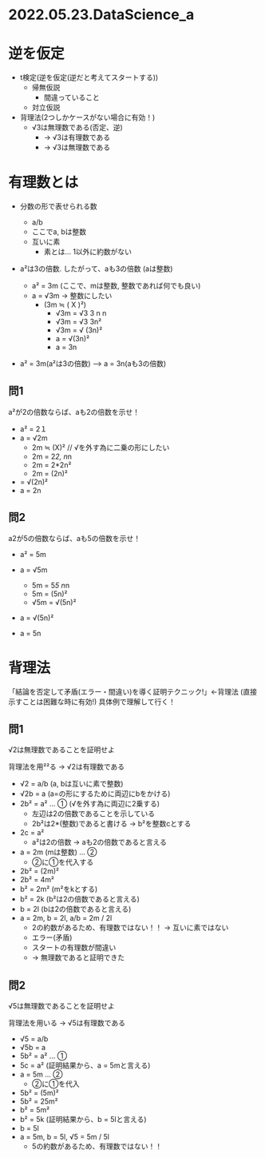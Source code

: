 # 2022.05.23.DataScience_a
# 逆を仮定
- t検定(逆を仮定(逆だと考えてスタートする))
  - 帰無仮説
    - 間違っていること
  - 対立仮説
- 背理法(2つしかケースがない場合に有効！)
  - √3は無理数である(否定、逆)
    - -> √3は有理数である
    - -> √3は無理数である

# 有理数とは
- 分数の形で表せられる数
  - a/b
  - ここでa, bは整数
  - 互いに素
    - 素とは... 1以外に約数がない

- a²は3の倍数. したがって、aも3の倍数 (aは整数)
  - a² = 3m (ここで、mは整数, 整数であれば何でも良い)
  - a = √3m -> 整数にしたい
    - (3m ≒ ( X )²)
      - √3m = √3 3 n n
      - √3m = √3 3n²
      - √3m = √ (3n)²
      - a = √(3n)²
      - a = 3n

- a² = 3m(a²は3の倍数) --> a = 3n(aも3の倍数)

## 問1
a²が2の倍数ならば、aも2の倍数を示せ！

- a² = 2１
- a = √2m
  - 2m ≒ (X)² // √を外す為に二乗の形にしたい
  - 2m = 2*2, n*n
  - 2m = 2*2n²
  - 2m = (2n)²
- = √(2n)²
- a = 2n

## 問2
a2が5の倍数ならば、aも5の倍数を示せ！

- a² = 5m
- a = √5m
  - 5m = 5*5 n*n
  - 5m = (5n)²
  - √5m = √(5n)²

- a = √(5n)²
- a = 5n

# 背理法
「結論を否定して矛盾(エラー・間違い)を導く証明テクニック!」←背理法
(直接示すことは困難な時に有効!)
具体例で理解して行く！

## 問1
√2は無理数であることを証明せよ

背理法を用²²る -> √2は有理数である

- √2 = a/b (a, bは互いに素で整数)
- √2b = a (a=の形にするために両辺にbをかける)
- 2b² = a² ... ① (√を外す為に両辺に2乗する)
  - 左辺は2の倍数であることを示している
  - 2b²は2*(整数)であると書ける -> b²を整数cとする
- 2c = a²
  - a²は2の倍数 -> aも2の倍数であると言える
- a = 2m (mは整数) ... ②
  - ②に①を代入する
- 2b² = (2m)²
- 2b² = 4m²
- b² = 2m² (m²をkとする)
- b² = 2k (b²は2の倍数であると言える)
- b = 2l (bは2の倍数であると言える)
- a = 2m, b = 2l, a/b = 2m / 2l
  - 2の約数があるため、有理数ではない！！ -> 互いに素ではない
  - エラー(矛盾)
  - スタートの有理数が間違い
  - -> 無理数であると証明できた

## 問2
√5は無理数であることを証明せよ

背理法を用いる -> √5は有理数である

- √5 = a/b
- √5b = a
- 5b² = a² ... ①
- 5c = a² (証明結果から、a = 5mと言える)
- a = 5m ... ②
  - ②に①を代入
- 5b² = (5m)²
- 5b² = 25m²
- b² = 5m²
- b² = 5k (証明結果から、b = 5lと言える)
- b = 5l
- a = 5m, b = 5l, √5 = 5m / 5l
  - 5の約数があるため、有理数ではない！！
